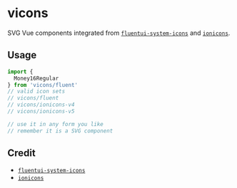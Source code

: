 # vicons
SVG Vue components integrated from [`fluentui-system-icons`](https://github.com/microsoft/fluentui-system-icons) and [`ionicons`](https://github.com/ionic-team/ionicons).

## Usage
```js
import {
  Money16Regular
} from 'vicons/fluent'
// valid icon sets
// vicons/fluent
// vicons/ionicons-v4
// vicons/ionicons-v5

// use it in any form you like
// remember it is a SVG component
```

## Credit
- [`fluentui-system-icons`](https://github.com/microsoft/fluentui-system-icons)
- [`ionicons`](https://github.com/ionic-team/ionicons)